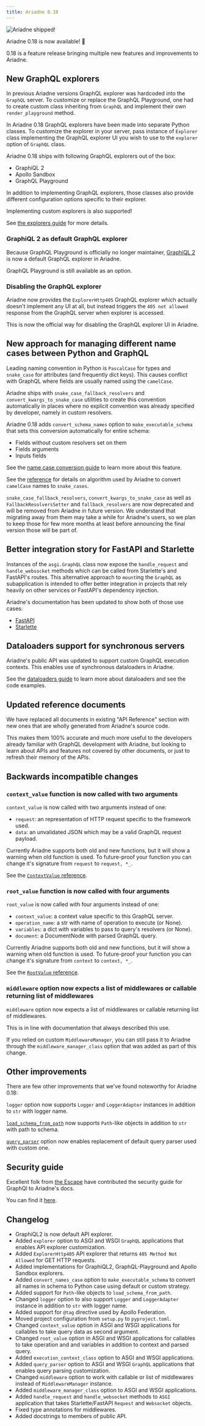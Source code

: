 ```yaml
---
title: Ariadne 0.18
---
```


![Ariadne shipped!](assets/ariadne-0-18.jpg)

Ariadne 0.18 is now available! 🚀

0.18 is a feature release bringing multiple new features and improvements to Ariadne.

<!--truncate-->

## New GraphQL explorers

In previous Ariadne versions GraphQL explorer was hardcoded into the `GraphQL` server. To customize or replace the GraphQL Playground, one had to create custom class inheriting from `GraphQL` and implement their own `render_playground` method.

In Ariadne 0.18 GraphQL explorers have been made into separate Python classes. To customize the explorer in your server, pass instance of `Explorer` class implementing the GraphQL explorer UI you wish to use to the `explorer` option of `GraphQL` class.

Ariadne 0.18 ships with following GraphQL explorers out of the box:

- GraphiQL 2
- Apollo Sandbox
- GraphQL Playground

In addition to implementing GraphQL explorers, those classes also provide different configuration options specific to their explorer.

Implementing custom explorers is also supported!

See [the explorers guide](/server/explorers) for more details.

### GraphiQL 2 as default GraphQL explorer

Because GraphQL Playground is officially no longer maintainer, [GraphiQL 2](https://github.com/graphql/graphiql) is now a default GraphQL explorer in Ariadne.

GraphQL Playground is still available as an option.

### Disabling the GraphQL explorer

Ariadne now provides the `ExplorerHttp405` GraphQL explorer which actually doesn't implement any UI at all, but instead triggers the `405 not allowed` response from the GraphQL server when explorer is accessed.

This is now the official way for disabling the GraphQL explorer UI in Ariadne.

## New approach for managing different name cases between Python and GraphQL

Leading naming convention in Python is `PascalCase` for types and `snake_case` for attributes (and frequently dict keys). This causes conflict with GraphQL where fields are usually named using the `camelCase`.

Ariadne ships with `snake_case_fallback_resolvers` and `convert_kwargs_to_snake_case` utilities to create this convention automatically in places where no explicit convention was already specified by developer, namely in custom resolvers.

Ariadne 0.18 adds `convert_schema_names` option to `make_executable_schema` that sets this conversion automatically for entire schema:

- Fields without custom resolvers set on them
- Fields arguments
- Inputs fields

See the [name case conversion guide](/server/case-conversion) to learn more about this feature.

See the [reference](/server/api-reference#convert_camel_case_to_snake) for details on algorithm used by Ariadne to convert `camelCase` names to `snake_cases`.

`snake_case_fallback_resolvers`, `convert_kwargs_to_snake_case` as well as `FallbackResolversSetter` and `fallback_resolvers` are now deprecated and will be removed from Ariadne in future version. We understand that migrating away from them may take a while for Ariadne's users, so we plan to keep those for few more months at least before announcing the final version those will be part of.

## Better integration story for FastAPI and Starlette

Instances of the `asgi.GraphQL` class now expose the `handle_request` and `handle_websocket` methods which can be called from Starlette's and FastAPI's routes. This alternative approach to `mount`ing the `GraphQL` as subapplication is intended to offer better integration in projects that rely heavily on other services or FastAPI's dependency injection.

Ariadne's documentation has been updated to show both of those use cases:

- [FastAPI](/server/fastapi-integration)
- [Starlette](/server/starlette-integration)

## Dataloaders support for synchronous servers

Ariadne's public API was updated to support custom GraphQL execution contexts. This enables use of synchronous dataloaders in Ariadne.

See the [dataloaders guide](/server/dataloaders) to learn more about dataloaders and see the code examples.

## Updated reference documents

We have replaced all documents in existing "API Reference" section with new ones that are wholly generated from Ariadne's source code.

This makes them 100% accurate and much more useful to the developers already familiar with GraphQL development with Ariadne, but looking to learn about APIs and features not covered by other documents, or just to refresh their memory of the APIs.

## Backwards incompatible changes

### `context_value` function is now called with two arguments

`context_value` is now called with two arguments instead of one:

- `request`: an representation of HTTP request specific to the framework used.
- `data`: an unvalidated JSON which may be a valid GraphQL request payload.

Currently Ariadne supports both old and new functions, but it will show a warning when old function is used. To future-proof your function you can change it's signature from `request` to `request, *_`.

See the [`ContextValue` reference](/server/types-reference#contextvalue).

### `root_value` function is now called with four arguments

`root_value` is now called with four arguments instead of one:

- `context_value`: a context value specific to this GraphQL server.
- `operation_name`: a str with name of operation to execute (or None).
- `variables`: a dict with variables to pass to query's resolvers (or None).
- `document`: a DocumentNode with parsed GraphQL query.

Currently Ariadne supports both old and new functions, but it will show a warning when old function is used. To future-proof your function you can change it's signature from `context` to `context, *_`.

See the [`RootValue` reference](/server/types-reference#rootvalue).

### `middleware` option now expects a list of middlewares or callable returning list of middlewares

`middleware` option now expects a list of middlewares or callable returning list of middlewares.

This is in line with documentation that always described this use.

If you relied on custom `MiddlewareManager`, you can still pass it to Ariadne through the `middleware_manager_class` option that was added as part of this change.

## Other improvements

There are few other improvements that we've found noteworthy for Ariadne 0.18:

`logger` option now supports `Logger` and `LoggerAdapter` instances in addition to `str` with logger name.

[`load_schema_from_path`](/server/api-reference#load_schema_from_path) now supports `Path`-like objects in addition to `str` with path to schema.

[`query_parser`](/server/types-reference#queryparser) option now enables replacement of default query parser used with custom one.

## Security guide

Excellent folk from [the Escape](https://escape.tech/) have contributed the security guide for GraphQl to Ariadne's docs.

You can find it [here](/server/security-overview).

## Changelog

- GraphiQL2 is now default API explorer.
- Added `explorer` option to ASGI and WSGI `GraphQL` applications that enables API explorer customization.
- Added `ExplorerHttp405` API explorer that returns `405 Method Not Allowed` for GET HTTP requests.
- Added implementations for GraphiQL2, GraphQL-Playground and Apollo Sandbox explorers.
- Added `convert_names_case` option to `make_executable_schema` to convert all names in schema to Python case using default or custom strategy.
- Added support for `Path`-like objects to `load_schema_from_path`.
- Changed `logger` option to also support `Logger` and `LoggerAdapter` instance in addition to `str` with logger name.
- Added support for `@tag` directive used by Apollo Federation.
- Moved project configuration from `setup.py` to `pyproject.toml`.
- Changed `context_value` option in ASGI and WSGI applications for callables to take query data as second argument.
- Changed `root_value` option in ASGI and WSGI applications for callables to take operation and and variables in addition to context and parsed query.
- Added `execution_context_class` option to ASGI and WSGI applications.
- Added `query_parser` option to ASGI and WSGI `GraphQL` applications that enables query parsing customization.
- Changed `middleware` option to work with callable or list of middlewares instead of `MiddlewareManager` instance.
- Added `middleware_manager_class` option to ASGI and WSGI applications.
- Added `handle_request` and `handle_websocket` methods to `ASGI` application that takes Starlette/FastAPI `Request` and `Websocket` objects.
- Fixed type annotations for middlewares.
- Added docstrings to members of public API.
